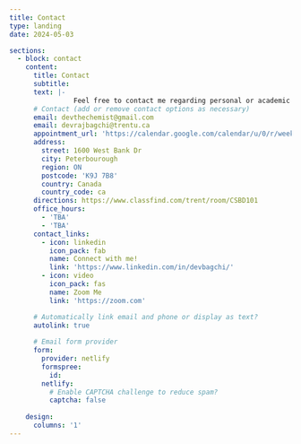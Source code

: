 ```yaml
---
title: Contact
type: landing
date: 2024-05-03

sections:
  - block: contact
    content:
      title: Contact
      subtitle:
      text: |-
                Feel free to contact me regarding personal or academic inquiries!
      # Contact (add or remove contact options as necessary)
      email: devthechemist@gmail.com
      email: devrajbagchi@trentu.ca
      appointment_url: 'https://calendar.google.com/calendar/u/0/r/week/2024/5/4?pli=1'
      address:
        street: 1600 West Bank Dr
        city: Peterbourough
        region: ON
        postcode: 'K9J 7B8'
        country: Canada
        country_code: ca
      directions: https://www.classfind.com/trent/room/CSBD101
      office_hours:
        - 'TBA'
        - 'TBA'
      contact_links:
        - icon: linkedin
          icon_pack: fab
          name: Connect with me!
          link: 'https://www.linkedin.com/in/devbagchi/'
        - icon: video
          icon_pack: fas
          name: Zoom Me
          link: 'https://zoom.com'

      # Automatically link email and phone or display as text?
      autolink: true
      
      # Email form provider
      form:
        provider: netlify
        formspree:
          id:
        netlify:
          # Enable CAPTCHA challenge to reduce spam?
          captcha: false
        
    design:
      columns: '1'
---
```

